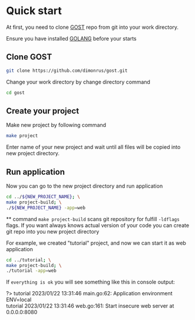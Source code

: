 # Quick start

At first, you need to clone [GOST](https://github.com/dimonrus/gost) repo from git into your work directory. 

Ensure you have installed [GOLANG](https://go.dev/dl/) before your starts
## Clone GOST

```bash
git clone https://github.com/dimonrus/gost.git
```

Change your work directory by change directory command

```bash
cd gost
```
## Create your project

Make new project by following command

```bash
make project
```

Enter name of your new project and wait until all files will be copied into new project directory.
## Run application

Now you can go to the new project directory and run application

```bash
cd ../${NEW_PROJECT_NAME}; \
make project-build; \
./${NEW_PROJECT_NAME} -app=web
```
** command `make project-build` scans git repository for fulfill `-ldflags` flags. 
If you want always knows actual version of your code you can create git repo into you new project directory

For example, we created "tutorial" project, and now we can start it as web application
```bash
cd ../tutorial; \
make project-build; \
./tutorial -app=web
```

If `everything is ok` you will see something like this in console output:

?> tutorial 2023/01/22 13:31:46 main.go:62: Application environment ENV=local <br>
tutorial 2023/01/22 13:31:46 web.go:161: Start insecure web server at 0.0.0.0:8080